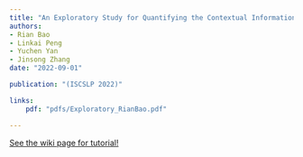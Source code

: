 ```yaml
---
title: "An Exploratory Study for Quantifying the Contextual Information for Successful Chinese L2 Speech Comprehension."
authors:
- Rian Bao
- Linkai Peng
- Yuchen Yan
- Jinsong Zhang
date: "2022-09-01"

publication: "(ISCSLP 2022)"

links:
    pdf: "pdfs/Exploratory_RianBao.pdf"

---
```



[See the wiki page for tutorial!](https://github.com/hadisinaee/avicenna/wiki)